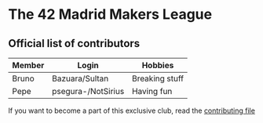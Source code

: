 # The 42 Madrid Makers League

## Official list of contributors

|Member|Login|Hobbies|
|---|---|---|
|Bruno|Bazuara/Sultan|Breaking stuff|
|Pepe|psegura-/NotSirius|Having fun|

If you want to become a part of this exclusive club, read the [contributing file](CONTRIBUTING.md)
